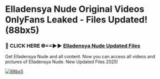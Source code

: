 # Elladensya Nude Original Videos 0nlyFans Leaked - Files Updated! (88bx5)

<h3>🔴 CLICK HERE 🌐==►► <a href="https://tinyurl.com/y5r63du9" rel="nofollow">Elladensya Nude Updated Files</a></h3>

Get Elladensya Nude and all content. Now you can access all videos and pictures of Elladensya Nude. New Updated Files 2025!

[![88bx5](https://i.imgur.com/UVo9nyh.gif)](https://tinyurl.com/y5r63du9)